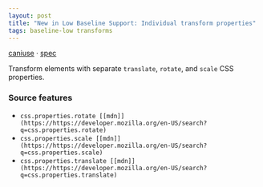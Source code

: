 ```yaml
---
layout: post
title: "New in Low Baseline Support: Individual transform properties"
tags: baseline-low transforms
---
```


[caniuse](https://caniuse.com/?search=individual-transforms) · [spec](https://drafts.csswg.org/css-transforms-2/#individual-transforms)

Transform elements with separate `translate`, `rotate`, and `scale` CSS properties.

### Source features

- ``css.properties.rotate [[mdn]](https://https://developer.mozilla.org/en-US/search?q=css.properties.rotate)``
- ``css.properties.scale [[mdn]](https://https://developer.mozilla.org/en-US/search?q=css.properties.scale)``
- ``css.properties.translate [[mdn]](https://https://developer.mozilla.org/en-US/search?q=css.properties.translate)``

